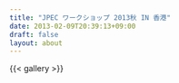 ```yaml
---
title: "JPEC ワークショップ 2013秋 IN 香港"
date: 2013-02-09T20:39:13+09:00
draft: false
layout: about
---
```

{{< gallery >}}
